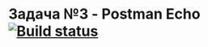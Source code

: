 # Задача №3 - Postman Echo  [![Build status](https://ci.appveyor.com/api/projects/status/ib93435eghrdjqsr/branch/master?svg=true)](https://ci.appveyor.com/project/AlekseyAlekseev/qa-postmanecho/branch/master)